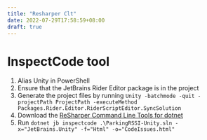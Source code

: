 ```yaml
---
title: "Resharper Clt"
date: 2022-07-29T17:58:59+08:00
draft: true
---
```


# InspectCode tool
1. Alias Unity in PowerShell
2. Ensure that the JetBrains Rider Editor package is in the project
3. Generate the project files by running `Unity -batchmode -quit -projectPath ProjectPath -executeMethod Packages.Rider.Editor.RiderScriptEditor.SyncSolution`
4. Download the [ReSharper Command Line Tools for dotnet](https://www.jetbrains.com/help/resharper/ReSharper_Command_Line_Tools.html#install-and-use-resharper-command-line-tools-as-net-core-tools)
5. Run `dotnet jb inspectcode .\ParkingRSSI-Unity.sln -x="JetBrains.Unity" -f="Html" -o="CodeIssues.html"`